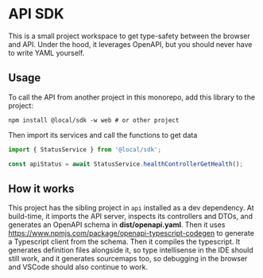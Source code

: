 # API SDK

This is a small project workspace to get type-safety between the browser
and API. Under the hood, it leverages OpenAPI, but you should never have
to write YAML yourself.

## Usage

To call the API from another project in this monorepo, add this library
to the project:

```
npm install @local/sdk -w web # or other project
```

Then import its services and call the functions to get data

```ts
import { StatusService } from '@local/sdk';

const apiStatus = await StatusService.healthControllerGetHealth();
```

## How it works

This project has the sibling project in `api` installed as a dev
dependency. At build-time, it imports the API server, inspects its
controllers and DTOs, and generates an OpenAPI schema in
**dist/openapi.yaml**. Then it uses
https://www.npmjs.com/package/openapi-typescript-codegen to generate a
Typescript client from the schema. Then it compiles the typescript. It
generates definition files alongside it, so type intellisense in the
IDE should still work, and it generates sourcemaps too, so debugging
in the browser and VSCode should also continue to work.
